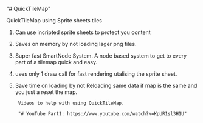 "# QuickTileMap" 

 QuickTileMap using Sprite sheets tiles

1. Can use incripted sprite sheets to protect you content
2. Saves on memory by not loading lager png files.
3. Super fast SmartNode System. A node based system to get to every part of a tilemap quick and easy.
4. uses only 1 draw call for fast rendering utalising the sprite sheet.
5. Save time on loading by not Reloading same data if map is the same and you just a reset the map.


		Videos to help with using QuickTileMap.

		"# YouTube Part1: https://www.youtube.com/watch?v=KpUR1sl3H1U"



